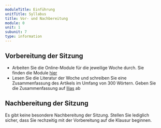 ```yaml
---
moduleTitle: Einführung
unitTitle: Syllabus
title: Vor- und Nachbereitung
module: 0
unit: 1
subunit: 7
type: information
---
```


## Vorbereitung der Sitzung

* Arbeiten Sie die Online-Module für die jeweilige Woche durch. Sie finden die Module [hier](https://ch-bu.github.io/fundamentals_e-learning_course/modules/)
* Lesen Sie die Literatur der Woche und schreiben Sie eine Zusammenfassung des Artikels im Umfang von 300 Wörtern. Geben Sie die Zusammenfassung auf [Ilias](https://ilias.uni-freiburg.de/goto.php?target=exc_1240096&client_id=unifreiburg) ab


## Nachbereitung der Sitzung

Es gibt keine besondere Nachbereitung der Sitzung. Stellen Sie lediglich sicher, dass Sie rechzeitig mit der Vorbereitung auf die Klausur beginnen.